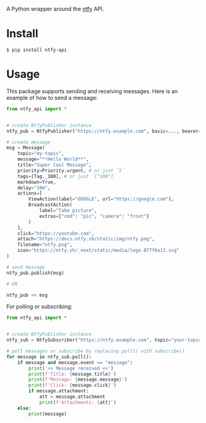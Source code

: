 A Python wrapper around the [ntfy](https://ntfy.sh) API.

# Install
`$ pip install ntfy-api`

# Usage
This package supports sending and receiving messages. Here is an example of how to send a message:

```py
from ntfy_api import *


# create NtfyPublisher instance
ntfy_pub = NtfyPublisher("https://ntfy.example.com", basic=..., bearer=...)

# create message
msg = Message(
    topic="my-topic",
    message="**Hello World**",
    title="Super Cool Message",
    priority=Priority.urgent, # or just `5`
    tags=[Tag._100], # or just `["100"]`
    markdown=True,
    delay="10m",
    actions=[
        ViewAction(label="GOOGLE", url="https://google.com"),
        BroadcastAction(
            label="Take picture",
            extras={"cmd": "pic", "camera": "front"}
        )
    ],
    click="https://youtube.com",
    attach="https://docs.ntfy.sh/static/img/ntfy.png",
    filename="ntfy.png",
    icon="https://ntfy.sh/_next/static/media/logo.077f6a13.svg"
)

# send message
ntfy_pub.publish(msg)

# OR

ntfy_pub << msg
```

For polling or subscribing:

```py
from ntfy_api import *


# create NtfyPublisher instance
ntfy_sub = NtfySubscriber("https://ntfy.example.com", topic="your-topic", basic=..., bearer=...)

# poll messages or subscribe by replacing poll() with subscribe()
for message in ntfy_sub.poll():
    if message and message.event == "message":
        print('>> Message received <<')
        print(f'Title: {message.title}')
        print(f'Message: {message.message}')
        print(f'Click: {message.click}')
        if message.attachment:
            att = message.attachment
            print(f'Attachments: {att}')
    else:
        print(message)
```
